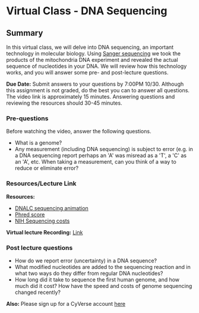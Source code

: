 # Virtual Class - DNA Sequencing


## Summary

In this virtual class, we will delve into DNA sequencing, an important technology in molecular biology. Using [Sanger sequencing](en.wikipedia.org/wiki/Sanger_sequencing) we took the products of the mitochondria DNA experiment and revealed the actual sequence of nucleotides in your DNA. We will review how this technology works, and you will answer some pre- and post-lecture questions. 

**Due Date:** Submit answers to your questions by 7:00PM 10/30. Although this assignment is not graded, do the best you can to answer all questions. The video link is approximately 15 minutes. Answering questions and reviewing the resources should 30-45 minutes. 

### Pre-questions

Before watching the video, answer the following questions. 

- What is a genome?
- Any measurement (including DNA sequencing) is subject to error (e.g. in a DNA sequencing report perhaps an 'A' was misread as a 'T', a 'C' as an 'A', etc. When taking a measurement, can you think of a way to reduce or eliminate error?


### Resources/Lecture Link

**Resources:**
- [DNALC sequencing animation](https://www.dnalc.org/view/15923-Cycle-sequencing.html)
- [Phred score](https://en.wikipedia.org/wiki/Phred_quality_score)
- [NIH Sequencing costs](https://www.genome.gov/sequencingcosts/)

**Virtual lecture Recording:** [Link](https://drive.google.com/open?id=0B3T3ADE4AgOYUS1KTEhxRlM4YXc)


### Post lecture questions

- How do we report error (uncertainty) in a DNA sequence?
- What modified nucleotides are added to the sequencing reaction and in what two ways do they differ from regular DNA nucleotides? 
- How long did it take to sequence the first human genome, and how much did it cost? How have the speed and costs of genome sequencing changed recently?

**Also:** Please sign up for a CyVerse account [here](http://user.cyverse.org/)